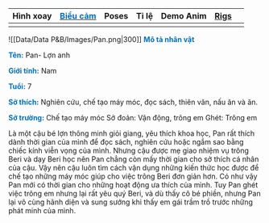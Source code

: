 
| **Hình xoay** | [**<span style="color:rgb(0, 112, 192)">Biểu cảm</span>**](file:///D:%5CPROJECTS%5CPan&Beri%5C1.Project%20Setup%5C2.Character%20Design%5CPan%5CRW%20file%5CPan%20bieu%20cam.rw) | **Poses** | **Tỉ lệ** | **Demo Anim** | [**Rigs**](file:///D:%5CPROJECTS%5CPan&Beri%5C1.Project%20Setup%5C4.Moho%20Rigs%5CPan%5Cpan%20v3.moho) |     |
| ------------- | ------------------------------------------------------------------------------------------------------------------------------------------------------------------------------- | --------- | --------- | ------------- | ------------------------------------------------------------------------------------------------------ | --- |
|               |                                                                                                                                                                                 |           |           |               |                                                                                                        |     |

![[Data/Data P&B/Images/Pan.png|300]]
<span style="font-weight:bold; color:rgb(0, 112, 192)">Mô tả nhân vật</span>

<span style="font-weight:bold; color:rgb(0, 112, 192)">Tên:</span> Pan- Lợn anh

<span style="font-weight:bold; color:rgb(0, 112, 192)">Giới tính:</span> Nam

<span style="font-weight:bold; color:rgb(0, 112, 192)">Tuổi:</span> 7

<span style="font-weight:bold; color:rgb(0, 112, 192)">Sở thích:</span> Nghiên cứu, chế tạo máy móc, đọc sách, thiên văn, nấu ăn và ăn.

<span style="font-weight:bold; color:rgb(0, 112, 192)">Sở trường:</span> Chế tạo máy móc Sở đoản: Vận động, trông em Ghét: Trông em

Là một cậu bé lợn thông minh giỏi giang, yêu thích khoa học, Pan rất thích dành thời gian của mình để đọc sách, nghiên cứu hoặc ngắm sao bằng chiếc kính viễn vọng của mình. Nhưng cậu được mẹ giao nhiệm vụ trông Beri và dạy Beri học nên Pan chẳng còn mấy thời gian cho sở thích cá nhân của cậu. Vậy nên cậu luôn tìm cách vận dụng những kiến thức học được để chế tạo những máy móc giúp cho việc trông Beri đơn giản hơn. Có như vậy Pan mới có thời gian cho những hoạt động ưa thích của mình. Tuy Pan ghét việc trông em nhưng lại rất yêu quý Beri, và dù thấy cô bé phiền, nhưng Pan lại vô cùng hãnh diện và sung sướng khi thấy em gái trầm trồ trước những phát minh của mình.


